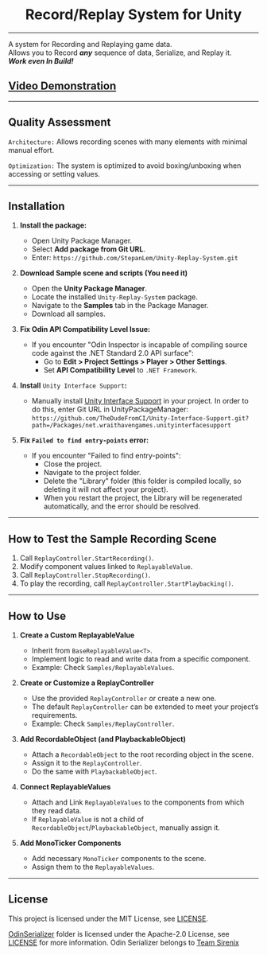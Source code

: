 ﻿<h1 align="center">Record/Replay System for Unity</h1>

---

A system for Recording and Replaying game data.   
Allows you to Record ***any*** sequence of data, Serialize, and Replay it.  
***Work even In Build!***
## [Video Demonstration](https://youtu.be/xvFZjo5PgG0?si=7dqyc8xebr6O7cjw)
---

## Quality Assessment

`Architecture:` Allows recording scenes with many elements with minimal manual effort.

`Optimization:` The system is optimized to avoid boxing/unboxing when accessing or setting values.

---

## Installation

1. **Install the package:**
   - Open Unity Package Manager.
   - Select **Add package from Git URL**.
   - Enter: `https://github.com/StepanLem/Unity-Replay-System.git`

2. **Download Sample scene and scripts (You need it)**
   - Open the **Unity Package Manager**.  
   - Locate the installed `Unity-Replay-System` package.  
   - Navigate to the **Samples** tab in the Package Manager.  
   - Download all samples.  

3. **Fix Odin API Compatibility Level Issue:**
   - If you encounter "Odin Inspector is incapable of compiling source code against the .NET Standard 2.0 API surface":
     - Go to **Edit > Project Settings > Player > Other Settings**.
     - Set **API Compatibility Level** to `.NET Framework`.

4. **Install** `Unity Interface Support`**:**
   - Manually install [Unity Interface Support](https://github.com/TheDudeFromCI/Unity-Interface-Support?tab=readme-ov-file) in your project. In order to do this, enter Git URL in UnityPackageManager: `https://github.com/TheDudeFromCI/Unity-Interface-Support.git?path=/Packages/net.wraithavengames.unityinterfacesupport`
  
5. **Fix `Failed to find entry-points` error:**  
   - If you encounter "Failed to find entry-points":
      - Close the project.
      - Navigate to the project folder.
      - Delete the "Library" folder (this folder is compiled locally, so deleting it will not affect your project).
      - When you restart the project, the Library will be regenerated automatically, and the error should be resolved.

---

## How to Test the Sample Recording Scene
1. Call `ReplayController.StartRecording()`.
2. Modify component values linked to `ReplayableValue`.
3. Call `ReplayController.StopRecording()`.
4. To play the recording, call `ReplayController.StartPlaybacking()`.

---

## How to Use

1. **Create a Custom ReplayableValue**
   - Inherit from `BaseReplayableValue<T>`.
   - Implement logic to read and write data from a specific component.
   - Example: Check `Samples/ReplayableValues`.

2. **Create or Customize a ReplayController**
   - Use the provided `ReplayController` or create a new one.
   - The default `ReplayController` can be extended to meet your project’s requirements.
   - Example: Check `Samples/ReplayController`.

3. **Add RecordableObject (and PlaybackableObject)**
   - Attach a `RecordableObject` to the root recording object in the scene.
   - Assign it to the `ReplayController`.
   - Do the same with `PlaybackableObject`.

4. **Connect ReplayableValues**
   - Attach and Link `ReplayableValues` to the components from which they read data.
   - If `ReplayableValue` is not a child of `RecordableObject`/`PlaybackableObject`, manually assign it.

5. **Add MonoTicker Components**
   - Add necessary `MonoTicker` components to the scene.
   - Assign them to the `ReplayableValues`.

---


## License
This project is licensed under the MIT License, see [LICENSE](https://github.com/StepanLem/Unity-Replay-System/blob/main/LICENSE.md).

[OdinSerializer](https://github.com/StepanLem/Unity-Replay-System/tree/main/OdinSerializer) folder is licensed under the Apache-2.0 License, see [LICENSE](https://github.com/StepanLem/Unity-Replay-System/blob/main/OdinSerializer/LICENSE) for more information. Odin Serializer belongs to [Team Sirenix](https://github.com/TeamSirenix)
